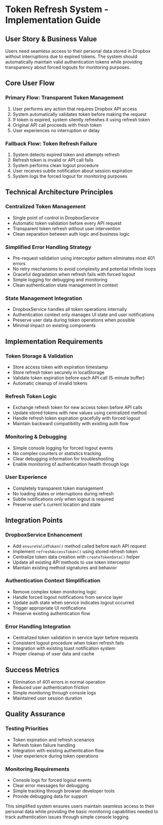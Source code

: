 
# Token Refresh System - Implementation Guide

## User Story & Business Value
Users need seamless access to their personal data stored in Dropbox without interruptions due to expired tokens. The system should automatically maintain valid authentication tokens while providing transparency about forced logouts for monitoring purposes.

## Core User Flow

### Primary Flow: Transparent Token Management
1. User performs any action that requires Dropbox API access
2. System automatically validates token before making the request
3. If token is expired, system silently refreshes it using refresh token
4. Original API call proceeds with fresh token
5. User experiences no interruption or delay

### Fallback Flow: Token Refresh Failure
1. System detects expired token and attempts refresh
2. Refresh token is invalid or API call fails
3. System performs clean logout procedure
4. User receives subtle notification about session expiration
5. System logs the forced logout for monitoring purposes

## Technical Architecture Principles

### Centralized Token Management
- Single point of control in DropboxService
- Automatic token validation before every API request
- Transparent token refresh without user intervention
- Clean separation between auth logic and business logic

### Simplified Error Handling Strategy
- Pre-request validation using interceptor pattern eliminates most 401 errors
- No retry mechanisms to avoid complexity and potential infinite loops
- Graceful degradation when refresh fails with forced logout
- Simple logging for debugging and monitoring
- Clean authentication state management in context

### State Management Integration
- DropboxService handles all token operations internally
- Authentication context only manages UI state and user notifications
- Preserve user data during token operations when possible
- Minimal impact on existing components

## Implementation Requirements

### Token Storage & Validation
- Store access token with expiration timestamp
- Store refresh token securely in localStorage
- Validate token expiration before each API call (5-minute buffer)
- Automatic cleanup of invalid tokens

### Refresh Token Logic
- Exchange refresh token for new access token before API calls
- Update stored tokens with new values using centralized method
- Handle refresh token expiration gracefully with forced logout
- Maintain backward compatibility with existing auth flow

### Monitoring & Debugging
- Simple console logging for forced logout events
- No complex counters or statistics tracking
- Clear debugging information for troubleshooting
- Enable monitoring of authentication health through logs

### User Experience
- Completely transparent token management
- No loading states or interruptions during refresh
- Subtle notifications only when logout is required
- Preserve user's current location and state

## Integration Points

### DropboxService Enhancement
- Add `ensureValidToken()` method called before each API request
- Implement `refreshAccessToken()` using stored refresh token
- Centralize token data creation with `createTokenData()` helper
- Update all existing API methods to use token interceptor
- Maintain existing method signatures and behavior

### Authentication Context Simplification
- Remove complex token monitoring logic
- Handle forced logout notifications from service layer
- Update auth state when service indicates logout occurred
- Trigger appropriate UI notifications
- Preserve existing authentication flow

### Error Handling Integration
- Centralized token validation in service layer before requests
- Consistent logout procedure when token refresh fails
- Integration with existing toast notification system
- Proper cleanup of user data and cache

## Success Metrics
- Elimination of 401 errors in normal operation
- Reduced user authentication friction
- Simple monitoring through console logs
- Maintained user session duration

## Quality Assurance

### Testing Priorities
- Token expiration and refresh scenarios
- Refresh token failure handling
- Integration with existing authentication flow
- User experience during token operations

### Monitoring Requirements
- Console logs for forced logout events
- Clear error messages for debugging
- Simple tracking through browser developer tools
- Provide debugging data for support

This simplified system ensures users maintain seamless access to their personal data while providing the basic monitoring capabilities needed to track authentication issues through simple console logging.
